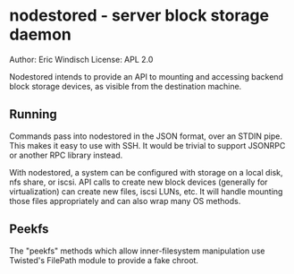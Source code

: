 nodestored - server block storage daemon
==========
Author: Eric Windisch
License: APL 2.0

Nodestored intends to provide an API to mounting and accessing backend
block storage devices, as visible from the destination machine.

Running
-------

Commands pass into nodestored in the JSON format, over an STDIN pipe.
This makes it easy to use with SSH. It would be trivial to support
JSONRPC or another RPC library instead.

With nodestored, a system can be configured with storage on a local
disk, nfs share, or iscsi. API calls to create new block devices
(generally for virtualization) can create new files, iscsi LUNs, etc. It
will handle mounting those files appropriately and can also wrap many OS
methods.

Peekfs
------

The "peekfs" methods which allow inner-filesystem manipulation use
Twisted's FilePath module to provide a fake chroot.
